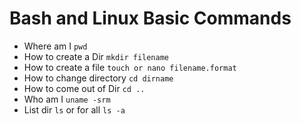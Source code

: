 # Bash and Linux Basic Commands
- Where am I `pwd`
- How to create a Dir `mkdir filename`
- How to create a file `touch or nano filename.format`
- How to change directory `cd dirname`
- How to come out of Dir `cd ..`
- Who am I `uname -srm`
- List dir `ls` or for all `ls -a` 
